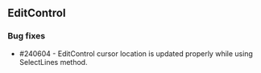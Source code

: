 ## EditControl
  
### Bug fixes

* \#240604 - EditControl cursor location is updated properly while using SelectLines method.


